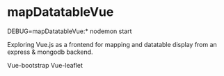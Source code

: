 # mapDatatableVue

DEBUG=mapDatatableVue:* nodemon start

Exploring Vue.js as a frontend for mapping and datatable display from an express & mongodb backend.

Vue-bootstrap 
Vue-leaflet
